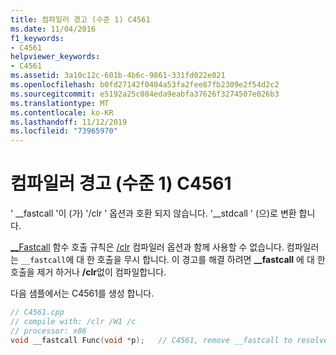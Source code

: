 ```yaml
---
title: 컴파일러 경고 (수준 1) C4561
ms.date: 11/04/2016
f1_keywords:
- C4561
helpviewer_keywords:
- C4561
ms.assetid: 3a10c12c-601b-4b6c-9861-331fd022e021
ms.openlocfilehash: b0fd27142f0404a53fa2fee87fb2309e2f54d2c2
ms.sourcegitcommit: e5192a25c084eda9eabfa37626f3274507e026b3
ms.translationtype: MT
ms.contentlocale: ko-KR
ms.lasthandoff: 11/12/2019
ms.locfileid: "73965970"
---
```

# <a name="compiler-warning-level-1-c4561"></a>컴파일러 경고 (수준 1) C4561

' __fastcall '이 (가) '/clr ' 옵션과 호환 되지 않습니다. '\__stdcall ' (으)로 변환 합니다.

[__Fastcall](../../cpp/fastcall.md) 함수 호출 규칙은 [/clr](../../build/reference/clr-common-language-runtime-compilation.md) 컴파일러 옵션과 함께 사용할 수 없습니다. 컴파일러는 `__fastcall`에 대 한 호출을 무시 합니다. 이 경고를 해결 하려면 **__fastcall** 에 대 한 호출을 제거 하거나 **/clr**없이 컴파일합니다.

다음 샘플에서는 C4561를 생성 합니다.

```cpp
// C4561.cpp
// compile with: /clr /W1 /c
// processor: x86
void __fastcall Func(void *p);   // C4561, remove __fastcall to resolve
```